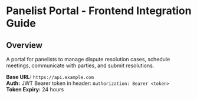 # Panelist Portal - Frontend Integration Guide

## Overview

A portal for panelists to manage dispute resolution cases, schedule meetings, communicate with parties, and submit resolutions.

**Base URL:** `https://api.example.com`  
**Auth:** JWT Bearer token in header: `Authorization: Bearer <token>`  
**Token Expiry:** 24 hours
